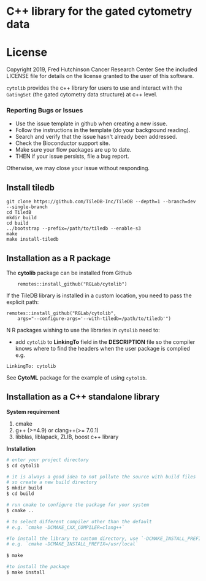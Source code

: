 # C++ library for the gated cytometry data

# License
Copyright 2019, Fred Hutchinson Cancer Research Center
See the included LICENSE file for details on the license granted to the user of this software.

`cytolib` provides the c++ library for users to use and interact with the `GatingSet` (the gated cytometry data structure) at c++ level.


### Reporting Bugs or Issues
- Use the issue template in github when creating a new issue. 
- Follow the instructions in the template (do your background reading).
- Search and verify that the issue hasn't already been addressed.
- Check the Bioconductor support site. 
- Make sure your flow packages are up to date.
- THEN if your issue persists, file a bug report.

Otherwise, we may close your issue without responding.

## Install tiledb

```
git clone https://github.com/TileDB-Inc/TileDB --depth=1 --branch=dev --single-branch
cd TiledB
mkdir build
cd build
../bootstrap --prefix=/path/to/tiledb --enable-s3
make
make install-tiledb
```

## Installation as a R package
The **cytolib** package can be installed from Github

```
    remotes::install_github("RGLab/cytolib")
```
If the TileDB library is installed in a custom location, you need to pass the explicit path:

    remotes::install_github("RGLab/cytolib",
        args="--configure-args='--with-tiledb=/path/to/tiledb'")

N
R packages wishing to use the libraries in `cytolib` need to:

- add `cytolib` to **LinkingTo** field in the **DESCRIPTION** file so the compiler knows where to find the headers when the user package is complied
e.g.

```
LinkingTo: cytolib
```
See **CytoML** package for the example of using `cytolib`.

## Installation as a C++ standalone library

**System requirement**
1. cmake
2. g++ (>=4.9) or clang++(>= 7.0.1)
3. libblas, liblapack, ZLIB, boost c++ library

**Installation**

```bash
# enter your project directory
$ cd cytolib

# it is always a good idea to not pollute the source with build files
# so create a new build directory
$ mkdir build
$ cd build

# run cmake to configure the package for your system
$ cmake ..

# to select different compiler other than the default
# e.g. `cmake -DCMAKE_CXX_COMPILER=clang++` 

#To install the library to custom directory, use `-DCMAKE_INSTALL_PREFIX` option
# e.g. `cmake -DCMAKE_INSTALL_PREFIX=/usr/local` 
   
$ make

#to install the package
$ make install

```
   
